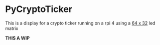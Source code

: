 # PyCryptoTicker

This is a display for a crypto ticker running on a rpi 4 using a [64 x 32](https://www.adafruit.com/product/2279) led matrix

**THIS A WIP**
